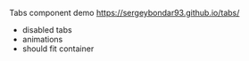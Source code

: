 Tabs component demo https://sergeybondar93.github.io/tabs/

- disabled tabs
- animations
- should fit container
